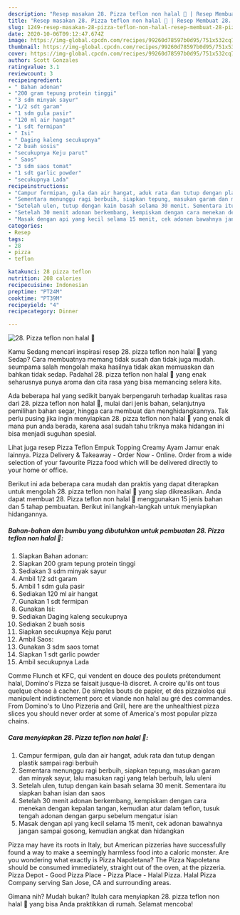```yaml
---
description: "Resep masakan 28. Pizza teflon non halal 🐷 | Resep Membuat 28. Pizza teflon non halal 🐷 Yang Lezat"
title: "Resep masakan 28. Pizza teflon non halal 🐷 | Resep Membuat 28. Pizza teflon non halal 🐷 Yang Lezat"
slug: 1249-resep-masakan-28-pizza-teflon-non-halal-resep-membuat-28-pizza-teflon-non-halal-yang-lezat
date: 2020-10-06T09:12:47.674Z
image: https://img-global.cpcdn.com/recipes/99260d78597b0d95/751x532cq70/28-pizza-teflon-non-halal-🐷-foto-resep-utama.jpg
thumbnail: https://img-global.cpcdn.com/recipes/99260d78597b0d95/751x532cq70/28-pizza-teflon-non-halal-🐷-foto-resep-utama.jpg
cover: https://img-global.cpcdn.com/recipes/99260d78597b0d95/751x532cq70/28-pizza-teflon-non-halal-🐷-foto-resep-utama.jpg
author: Scott Gonzales
ratingvalue: 3.1
reviewcount: 3
recipeingredient:
- " Bahan adonan"
- "200 gram tepung protein tinggi"
- "3 sdm minyak sayur"
- "1/2 sdt garam"
- "1 sdm gula pasir"
- "120 ml air hangat"
- "1 sdt fermipan"
- " Isi"
- " Daging kaleng secukupnya"
- "2 buah sosis"
- "secukupnya Keju parut"
- " Saos"
- "3 sdm saos tomat"
- "1 sdt garlic powder"
- "secukupnya Lada"
recipeinstructions:
- "Campur fermipan, gula dan air hangat, aduk rata dan tutup dengan plastik sampai ragi berbuih"
- "Sementara menunggu ragi berbuih, siapkan tepung, masukan garam dan minyak sayur, lalu masukan ragi yang telah berbuih, lalu uleni"
- "Setelah ulen, tutup dengan kain basah selama 30 menit. Sementara itu siapkan bahan isian dan saos"
- "Setelah 30 menit adonan berkembang, kempiskam dengan cara menekan dengan kepalan tangan, kemudian atur dalam teflon, tusuk tengah adonan dengan garpu sebelum mengatur isian"
- "Masak dengan api yang kecil selama 15 menit, cek adonan bawahnya jangan sampai gosong, kemudian angkat dan hidangkan"
categories:
- Resep
tags:
- 28
- pizza
- teflon

katakunci: 28 pizza teflon 
nutrition: 208 calories
recipecuisine: Indonesian
preptime: "PT24M"
cooktime: "PT39M"
recipeyield: "4"
recipecategory: Dinner

---
```



![28. Pizza teflon non halal 🐷](https://img-global.cpcdn.com/recipes/99260d78597b0d95/751x532cq70/28-pizza-teflon-non-halal-🐷-foto-resep-utama.jpg)

Kamu Sedang mencari inspirasi resep 28. pizza teflon non halal 🐷 yang Sedap? Cara membuatnya memang tidak susah dan tidak juga mudah. seumpama salah mengolah maka hasilnya tidak akan memuaskan dan bahkan tidak sedap. Padahal 28. pizza teflon non halal 🐷 yang enak seharusnya punya aroma dan cita rasa yang bisa memancing selera kita.

Ada beberapa hal yang sedikit banyak berpengaruh terhadap kualitas rasa dari 28. pizza teflon non halal 🐷, mulai dari jenis bahan, selanjutnya pemilihan bahan segar, hingga cara membuat dan menghidangkannya. Tak perlu pusing jika ingin menyiapkan 28. pizza teflon non halal 🐷 yang enak di mana pun anda berada, karena asal sudah tahu triknya maka hidangan ini bisa menjadi suguhan spesial.

Lihat juga resep Pizza Teflon Empuk Topping Creamy Ayam Jamur enak lainnya. Pizza Delivery &amp; Takeaway - Order Now - Online. Order from a wide selection of your favourite Pizza food which will be delivered directly to your home or office.


Berikut ini ada beberapa cara mudah dan praktis yang dapat diterapkan untuk mengolah 28. pizza teflon non halal 🐷 yang siap dikreasikan. Anda dapat membuat 28. Pizza teflon non halal 🐷 menggunakan 15 jenis bahan dan 5 tahap pembuatan. Berikut ini langkah-langkah untuk menyiapkan hidangannya.

<!--inarticleads1-->

##### Bahan-bahan dan bumbu yang dibutuhkan untuk pembuatan 28. Pizza teflon non halal 🐷:

1. Siapkan  Bahan adonan:
1. Siapkan 200 gram tepung protein tinggi
1. Sediakan 3 sdm minyak sayur
1. Ambil 1/2 sdt garam
1. Ambil 1 sdm gula pasir
1. Sediakan 120 ml air hangat
1. Gunakan 1 sdt fermipan
1. Gunakan  Isi:
1. Sediakan  Daging kaleng secukupnya
1. Sediakan 2 buah sosis
1. Siapkan secukupnya Keju parut
1. Ambil  Saos:
1. Gunakan 3 sdm saos tomat
1. Siapkan 1 sdt garlic powder
1. Ambil secukupnya Lada


Comme Flunch et KFC, qui vendent en douce des poulets prétendument halal, Domino&#39;s Pizza se faisait jusque-là discret. A croire qu&#39;ils ont tous quelque chose à cacher. De simples bouts de papier, et des pizzaiolos qui manipulent indistinctement porc et viande non halal au gré des commandes. From Domino&#39;s to Uno Pizzeria and Grill, here are the unhealthiest pizza slices you should never order at some of America&#39;s most popular pizza chains. 

<!--inarticleads2-->

##### Cara menyiapkan 28. Pizza teflon non halal 🐷:

1. Campur fermipan, gula dan air hangat, aduk rata dan tutup dengan plastik sampai ragi berbuih
1. Sementara menunggu ragi berbuih, siapkan tepung, masukan garam dan minyak sayur, lalu masukan ragi yang telah berbuih, lalu uleni
1. Setelah ulen, tutup dengan kain basah selama 30 menit. Sementara itu siapkan bahan isian dan saos
1. Setelah 30 menit adonan berkembang, kempiskam dengan cara menekan dengan kepalan tangan, kemudian atur dalam teflon, tusuk tengah adonan dengan garpu sebelum mengatur isian
1. Masak dengan api yang kecil selama 15 menit, cek adonan bawahnya jangan sampai gosong, kemudian angkat dan hidangkan


Pizza may have its roots in Italy, but American pizzerias have successfully found a way to make a seemingly harmless food into a caloric monster. Are you wondering what exactly is Pizza Napoletana? The Pizza Napoletana should be consumed immediately, straight out of the oven, at the pizzeria. Pizza Depot - Good Pizza Place - Pizza Place - Halal Pizza. Halal Pizza Company serving San Jose, CA and surrounding areas. 

Gimana nih? Mudah bukan? Itulah cara menyiapkan 28. pizza teflon non halal 🐷 yang bisa Anda praktikkan di rumah. Selamat mencoba!
